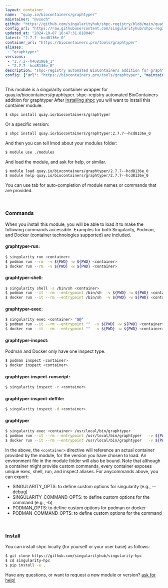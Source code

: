 ```yaml
---
layout: container
name:  "quay.io/biocontainers/graphtyper"
maintainer: "@vsoch"
github: "https://github.com/singularityhub/shpc-registry/blob/main/quay.io/biocontainers/graphtyper/container.yaml"
config_url: "https://raw.githubusercontent.com/singularityhub/shpc-registry/main/quay.io/biocontainers/graphtyper/container.yaml"
updated_at: "2024-10-07 16:47:31.818040"
latest: "2.7.7--hcd8136e_0"
container_url: "https://biocontainers.pro/tools/graphtyper"
aliases:
 - "graphtyper"
versions:
 - "2.7.2--h468198e_1"
 - "2.7.7--hcd8136e_0"
description: "shpc-registry automated BioContainers addition for graphtyper"
config: {"url": "https://biocontainers.pro/tools/graphtyper", "maintainer": "@vsoch", "description": "shpc-registry automated BioContainers addition for graphtyper", "latest": {"2.7.7--hcd8136e_0": "sha256:65cd1f2a9790a78d9aee9840dcb2fc13f1e7e844adbf3836c3450345c6b0c112"}, "tags": {"2.7.2--h468198e_1": "sha256:460157e9b228d9286bcf3a1d0169d6a25c7a46b3e651734adefadfe8ed428b12", "2.7.7--hcd8136e_0": "sha256:65cd1f2a9790a78d9aee9840dcb2fc13f1e7e844adbf3836c3450345c6b0c112"}, "docker": "quay.io/biocontainers/graphtyper", "aliases": {"graphtyper": "/usr/local/bin/graphtyper"}}
---
```


This module is a singularity container wrapper for quay.io/biocontainers/graphtyper.
shpc-registry automated BioContainers addition for graphtyper
After [installing shpc](#install) you will want to install this container module:


```bash
$ shpc install quay.io/biocontainers/graphtyper
```

Or a specific version:

```bash
$ shpc install quay.io/biocontainers/graphtyper:2.7.7--hcd8136e_0
```

And then you can tell lmod about your modules folder:

```bash
$ module use ./modules
```

And load the module, and ask for help, or similar.

```bash
$ module load quay.io/biocontainers/graphtyper/2.7.7--hcd8136e_0
$ module help quay.io/biocontainers/graphtyper/2.7.7--hcd8136e_0
```

You can use tab for auto-completion of module names or commands that are provided.

<br>

### Commands

When you install this module, you will be able to load it to make the following commands accessible.
Examples for both Singularity, Podman, and Docker (container technologies supported) are included.

#### graphtyper-run:

```bash
$ singularity run <container>
$ podman run --rm  -v ${PWD} -w ${PWD} <container>
$ docker run --rm  -v ${PWD} -w ${PWD} <container>
```

#### graphtyper-shell:

```bash
$ singularity shell -s /bin/sh <container>
$ podman run --it --rm --entrypoint /bin/sh  -v ${PWD} -w ${PWD} <container>
$ docker run --it --rm --entrypoint /bin/sh  -v ${PWD} -w ${PWD} <container>
```

#### graphtyper-exec:

```bash
$ singularity exec <container> "$@"
$ podman run --it --rm --entrypoint ""  -v ${PWD} -w ${PWD} <container> "$@"
$ docker run --it --rm --entrypoint ""  -v ${PWD} -w ${PWD} <container> "$@"
```

#### graphtyper-inspect:

Podman and Docker only have one inspect type.

```bash
$ podman inspect <container>
$ docker inspect <container>
```

#### graphtyper-inspect-runscript:

```bash
$ singularity inspect -r <container>
```

#### graphtyper-inspect-deffile:

```bash
$ singularity inspect -d <container>
```


#### graphtyper

```bash
$ singularity exec <container> /usr/local/bin/graphtyper
$ podman run --it --rm --entrypoint /usr/local/bin/graphtyper   -v ${PWD} -w ${PWD} <container> -c " $@"
$ docker run --it --rm --entrypoint /usr/local/bin/graphtyper   -v ${PWD} -w ${PWD} <container> -c " $@"
```



In the above, the `<container>` directive will reference an actual container provided
by the module, for the version you have chosen to load. An environment file in the
module folder will also be bound. Note that although a container
might provide custom commands, every container exposes unique exec, shell, run, and
inspect aliases. For anycommands above, you can export:

 - SINGULARITY_OPTS: to define custom options for singularity (e.g., --debug)
 - SINGULARITY_COMMAND_OPTS: to define custom options for the command (e.g., -b)
 - PODMAN_OPTS: to define custom options for podman or docker
 - PODMAN_COMMAND_OPTS: to define custom options for the command

<br>

### Install

You can install shpc locally (for yourself or your user base) as follows:

```bash
$ git clone https://github.com/singularityhub/singularity-hpc
$ cd singularity-hpc
$ pip install -e .
```

Have any questions, or want to request a new module or version? [ask for help!](https://github.com/singularityhub/singularity-hpc/issues)
